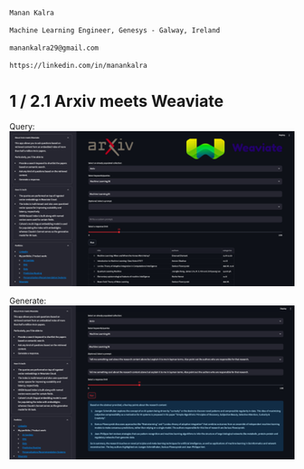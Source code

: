 `Manan Kalra`

`Machine Learning Engineer, Genesys - Galway, Ireland`

`manankalra29@gmail.com`

`https://linkedin.com/in/manankalra`

<h1>1 / 2.1 Arxiv meets Weaviate</h1>

Query: ![img](img/arxivweaviate.png)

Generate: ![img](img/arxivweaviate2.png)